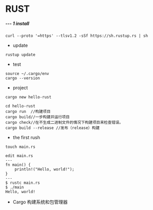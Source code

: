 # RUST

##### --- 1 install

```
curl --proto '=https' --tlsv1.2 -sSf https://sh.rustup.rs | sh
```
*   update

```
rustup update
```
*   test
```
source ~/.cargo/env 
cargo --version
```

* project

```
cargo new hello-rust

cd hello-rust
cargo run  //构建项目
cargo build//一步构建并运行项目
cargo check//在不生成二进制文件的情况下构建项目来检查错误。
cargo build --release //发布（release）构建

```

* the first rush

```
touch main.rs

edit main.rs
---
fn main() {
    println!("Hello, world!");
}
---
$ rustc main.rs
$ ./main
Hello, world!
```
* Cargo 构建系统和包管理器
